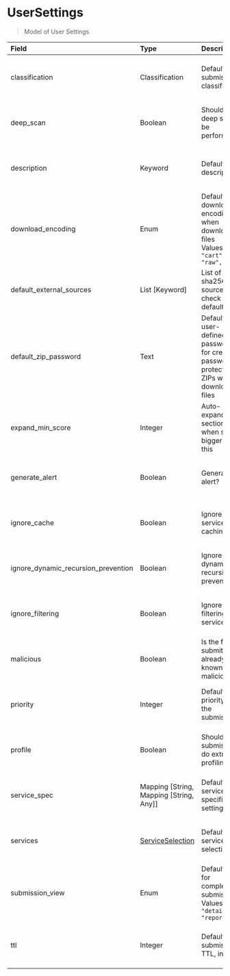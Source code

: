[comment]: # (AUTOGENERATED MARKDOWN CONTENT. UPDATES TO ODM DOCUMENTATION SHOULD BE DONE THROUGH ASSEMBLYLINE-BASE REPO!)
# UserSettings
> Model of User Settings

| Field | Type | Description | Required | Default |
| :--- | :--- | :--- | :--- | :--- |
| classification | Classification | Default submission classification | :material-checkbox-marked-outline: Yes | `TLP:C` |
| deep_scan | Boolean | Should a deep scan be performed? | :material-checkbox-marked-outline: Yes | `False` |
| description | Keyword | Default description | :material-checkbox-marked-outline: Yes | `` |
| download_encoding | Enum | Default download encoding when downloading files<br>Values:<br>`"cart", "raw", "zip"` | :material-checkbox-marked-outline: Yes | `cart` |
| default_external_sources | List [Keyword] | List of sha256 sources to check by default | :material-checkbox-marked-outline: Yes | `[]` |
| default_zip_password | Text | Default user-defined password for creating password protected ZIPs when downloading files | :material-checkbox-marked-outline: Yes | `zippy` |
| expand_min_score | Integer | Auto-expand section when score bigger then this | :material-checkbox-marked-outline: Yes | `500` |
| generate_alert | Boolean | Generate an alert? | :material-checkbox-marked-outline: Yes | `False` |
| ignore_cache | Boolean | Ignore service caching? | :material-checkbox-marked-outline: Yes | `False` |
| ignore_dynamic_recursion_prevention | Boolean | Ignore dynamic recursion prevention? | :material-checkbox-marked-outline: Yes | `False` |
| ignore_filtering | Boolean | Ignore filtering services? | :material-checkbox-marked-outline: Yes | `False` |
| malicious | Boolean | Is the file submitted already known to be malicious? | :material-checkbox-marked-outline: Yes | `False` |
| priority | Integer | Default priority for the submissions | :material-checkbox-marked-outline: Yes | `1000` |
| profile | Boolean | Should the submission do extra profiling? | :material-checkbox-marked-outline: Yes | `False` |
| service_spec | Mapping [String, Mapping [String, Any]] | Default service specific settings | :material-checkbox-marked-outline: Yes | `{}` |
| services | [ServiceSelection](/assemblyline4_docs/odm/models/submission/#serviceselection) | Default service selection | :material-checkbox-marked-outline: Yes | See [ServiceSelection](/assemblyline4_docs/odm/models/submission/#serviceselection) for more details. |
| submission_view | Enum | Default view for completed submissions<br>Values:<br>`"details", "report"` | :material-checkbox-marked-outline: Yes | `report` |
| ttl | Integer | Default submission TTL, in days | :material-checkbox-marked-outline: Yes | `30` |


